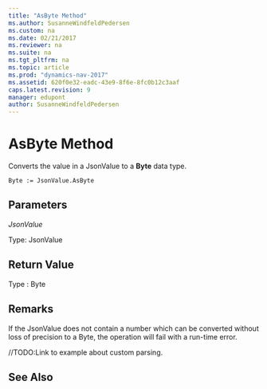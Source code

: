 ```yaml
---
title: "AsByte Method"
ms.author: SusanneWindfeldPedersen
ms.custom: na
ms.date: 02/21/2017
ms.reviewer: na
ms.suite: na
ms.tgt_pltfrm: na
ms.topic: article
ms.prod: "dynamics-nav-2017"
ms.assetid: 620f0e32-eadc-43e9-8f6e-8fc0b12c3aaf
caps.latest.revision: 9
manager: edupont
author: SusanneWindfeldPedersen
---
```


# AsByte Method

Converts the value in a JsonValue to a **Byte** data type.

```
Byte := JsonValue.AsByte
```
## Parameters
*JsonValue*

Type: JsonValue

## Return Value
Type : Byte

## Remarks
If the JsonValue does not contain a number which can be converted without loss of precision to a Byte, the operation will fail with a run-time error. 

//TODO:Link to example about custom parsing.

## See Also
